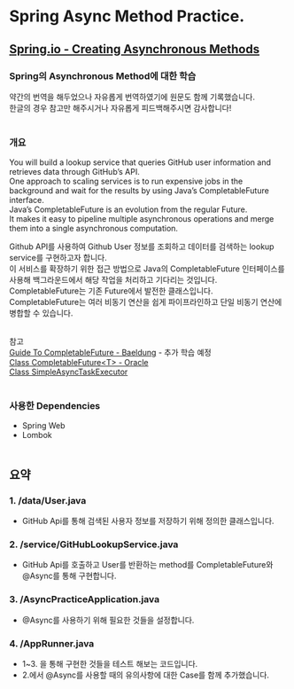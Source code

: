 # Spring Async Method Practice.

## [Spring.io - Creating Asynchronous Methods](https://spring.io/guides/gs/async-method/)
### Spring의 Asynchronous Method에 대한 학습
약간의 번역을 해두었으나 자유롭게 번역하였기에 원문도 함께 기록했습니다.</br>
한글의 경우 참고만 해주시거나 자유롭게 피드백해주시면 감사합니다!</br></br>

### 개요
You will build a lookup service that queries GitHub user information and retrieves data through GitHub’s API.</br>
One approach to scaling services is to run expensive jobs in the background and wait for the results by using Java’s CompletableFuture interface.</br>
Java’s CompletableFuture is an evolution from the regular Future.</br>
It makes it easy to pipeline multiple asynchronous operations and merge them into a single asynchronous computation.</br>

Github API를 사용하여 Github User 정보를 조회하고 데이터를 검색하는 lookup service를 구현하고자 합니다.</br>
이 서비스를 확장하기 위한 접근 방법으로 Java의 CompletableFuture 인터페이스를 사용해 백그라운드에서 해당 작업을 처리하고 기다리는 것입니다.</br>
CompletableFuture는 기존 Future에서 발전한 클래스입니다.</br>
CompletableFuture는 여러 비동기 연산을 쉽게 파이프라인하고 단일 비동기 연산에 병합할 수 있습니다.</br></br>


참고</br>
[Guide To CompletableFuture - Baeldung](https://www.baeldung.com/java-completablefuture) - 추가 학습 예정</br>
[Class CompletableFuture\<T\> - Oracle](https://docs.oracle.com/javase/8/docs/api/java/util/concurrent/CompletableFuture.html)</br>
[Class SimpleAsyncTaskExecutor](https://docs.spring.io/spring-framework/docs/current/javadoc-api/org/springframework/core/task/SimpleAsyncTaskExecutor.html)</br></br>

### 사용한 Dependencies
- Spring Web
- Lombok</br></br>

## 요약
### 1. /data/User.java
- GitHub Api를 통해 검색된 사용자 정보를 저장하기 위해 정의한 클래스입니다.

### 2. /service/GitHubLookupService.java
- GitHub Api를 호출하고 User를 반환하는 method를 CompletableFuture와 @Async를 통해 구현합니다.

### 3. /AsyncPracticeApplication.java
- @Async를 사용하기 위해 필요한 것들을 설정합니다.

### 4. /AppRunner.java
- 1~3. 을 통해 구현한 것들을 테스트 해보는 코드입니다.
- 2.에서 @Async를 사용할 때의 유의사항에 대한 Case를 함께 추가했습니다.



